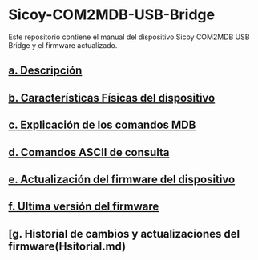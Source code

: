 # Sicoy-COM2MDB-USB-Bridge
Este repositorio contiene el manual del dispositivo Sicoy COM2MDB USB Bridge  y el firmware actualizado. 
## [a. Descripción](Descripción.md)

## [b. Características Físicas del dispositivo](CaracteristicasFisicas.md)  

## [c. Explicación de los comandos MDB](Funcionamiento.md)  

## [d. Comandos ASCII de consulta](ASCII.md)  

## [e. Actualización del firmware del dispositivo](Firmware.md)  

## [f. Ultima versión del firmware](Hexadecimal.md) 

## [g. Historial de cambios y actualizaciones del firmware(Hsitorial.md) 

 


